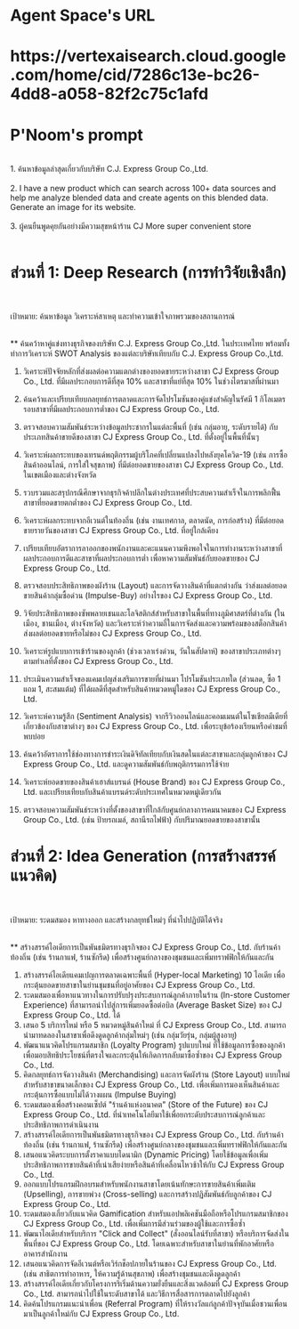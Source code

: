 <h1>Agent Space's URL</h1>
<h1>https://vertexaisearch.cloud.google.com/home/cid/7286c13e-bc26-4dd8-a058-82f2c75c1afd</h1>

<h1>P'Noom's prompt</h1><br>
1. ค้นหาข้อมูลล่าสุดเกี่ยวกับบริษัท C.J. Express Group Co.,Ltd.<br><br>
2. I have a new product which can search across 100+ data sources and help me analyze blended data and create agents on this blended data. Generate an image for its website. <br><br>
3. ผู้คนยืนพูดคุยกันอย่างมีความสุขหน้าร้าน CJ More super convenient store<br><br>

<H1>ส่วนที่ 1: Deep Research (การทำวิจัยเชิงลึก)</H1><br><br>
เป้าหมาย: ค้นหาข้อมูล วิเคราะห์สาเหตุ และทำความเข้าใจภาพรวมของสถานการณ์<br><br>

** ค้นคว้าหาคู่แข่งทางธุรกิจของบริษัท C.J. Express Group Co.,Ltd. ในประเทศไทย พร้อมทั้งทำการวิเคราะห์ SWOT Analysis ของแต่ละบริษัทเทียบกับ C.J. Express Group Co.,Ltd. <br>
1. วิเคราะห์ปัจจัยหลักที่ส่งผลต่อความแตกต่างของยอดขายระหว่างสาขา CJ Express Group Co., Ltd. ที่มีผลประกอบการดีที่สุด 10% และสาขาที่แย่ที่สุด 10% ในช่วงไตรมาสที่ผ่านมา <br>
2. ค้นคว้าและเปรียบเทียบกลยุทธ์การตลาดและการจัดโปรโมชันของคู่แข่งสำคัญในรัศมี 1 กิโลเมตร รอบสาขาที่มีผลประกอบการต่ำของ CJ Express Group Co., Ltd.<br>
3. ตรวจสอบความสัมพันธ์ระหว่างข้อมูลประชากรในแต่ละพื้นที่ (เช่น กลุ่มอายุ, ระดับรายได้) กับประเภทสินค้าขายดีของสาขา CJ Express Group Co., Ltd. ที่ตั้งอยู่ในพื้นที่นั้นๆ<br>
4. วิเคราะห์ผลกระทบของเทรนด์พฤติกรรมผู้บริโภคที่เปลี่ยนแปลงไปหลังยุคโควิด-19 (เช่น การซื้อสินค้าออนไลน์, การใส่ใจสุขภาพ) ที่มีต่อยอดขายของสาขา CJ Express Group Co., Ltd. ในเขตเมืองและต่างจังหวัด<br>
5. รวบรวมและสรุปกรณีศึกษาจากธุรกิจค้าปลีกในต่างประเทศที่ประสบความสำเร็จในการพลิกฟื้นสาขาที่ยอดขายตกต่ำของ CJ Express Group Co., Ltd.<br>
6. วิเคราะห์ผลกระทบจากอีเวนต์ในท้องถิ่น (เช่น งานเทศกาล, ตลาดนัด, การก่อสร้าง) ที่มีต่อยอดขายรายวันของสาขา CJ Express Group Co., Ltd. ที่อยู่ใกล้เคียง<br>
7. เปรียบเทียบอัตราการลาออกของพนักงานและคะแนนความพึงพอใจในการทำงานระหว่างสาขาที่ผลประกอบการดีและสาขาที่ผลประกอบการต่ำ เพื่อหาความสัมพันธ์กับยอดขายของ CJ Express Group Co., Ltd.<br>
8. ตรวจสอบประสิทธิภาพของผังร้าน (Layout) และการจัดวางสินค้าที่แตกต่างกัน ว่าส่งผลต่อยอดขายสินค้ากลุ่มซื้อด่วน (Impulse-Buy) อย่างไรของ CJ Express Group Co., Ltd.<br>
9. วิจัยประสิทธิภาพของซัพพลายเชนและโลจิสติกส์สำหรับสาขาในพื้นที่ทางภูมิศาสตร์ที่ต่างกัน (ในเมือง, ชานเมือง, ต่างจังหวัด) และวิเคราะห์ว่าความถี่ในการจัดส่งและความพร้อมของสต็อกสินค้าส่งผลต่อยอดขายหรือไม่ของ CJ Express Group Co., Ltd.<br>
10. วิเคราะห์รูปแบบการเข้าร้านของลูกค้า (ช่วงเวลาเร่งด่วน, วันในสัปดาห์) ของสาขาประเภทต่างๆ ตามทำเลที่ตั้งของ CJ Express Group Co., Ltd.<br>
11. ประเมินความสำเร็จของแคมเปญส่งเสริมการขายที่ผ่านมา โปรโมชันประเภทใด (ส่วนลด, ซื้อ 1 แถม 1, สะสมแต้ม) ที่ได้ผลดีที่สุดสำหรับสินค้าหมวดหมู่ใดของ CJ Express Group Co., Ltd.<br>
12. วิเคราะห์ความรู้สึก (Sentiment Analysis) จากรีวิวออนไลน์และคอมเมนต์ในโซเชียลมีเดียที่เกี่ยวข้องกับสาขาต่างๆ ของ CJ Express Group Co., Ltd. เพื่อระบุข้อร้องเรียนหรือคำชมที่พบบ่อย <br>
13. ค้นคว้าอัตราการใช้ช่องทางการชำระเงินดิจิทัลเทียบกับเงินสดในแต่ละสาขาและกลุ่มลูกค้าของ CJ Express Group Co., Ltd. และดูความสัมพันธ์กับพฤติกรรมการใช้จ่าย<br>

14. วิเคราะห์ยอดขายของสินค้าเฮาส์แบรนด์ (House Brand) ของ CJ Express Group Co., Ltd. และเปรียบเทียบกับสินค้าแบรนด์ระดับประเทศในหมวดหมู่เดียวกัน<br>
15. ตรวจสอบความสัมพันธ์ระหว่างที่ตั้งของสาขาที่ใกล้กับศูนย์กลางการคมนาคมของ CJ Express Group Co., Ltd. (เช่น ป้ายรถเมล์, สถานีรถไฟฟ้า) กับปริมาณยอดขายของสาขานั้น<br>

<h1>ส่วนที่ 2: Idea Generation (การสร้างสรรค์แนวคิด)</h1><br><br>
เป้าหมาย: ระดมสมอง หาทางออก และสร้างกลยุทธ์ใหม่ๆ ที่นำไปปฏิบัติได้จริง<br><br>

** สร้างสรรค์ไอเดียการเป็นพันธมิตรทางธุรกิจของ CJ Express Group Co., Ltd. กับร้านค้าท้องถิ่น (เช่น ร้านกาแฟ, ร้านซักรีด) เพื่อสร้างศูนย์กลางของชุมชนและเพิ่มทราฟฟิกให้กันและกัน<br>
1. สร้างสรรค์ไอเดียแคมเปญการตลาดเฉพาะพื้นที่ (Hyper-local Marketing) 10 ไอเดีย เพื่อกระตุ้นยอดขายสาขาในย่านชุมชนที่อยู่อาศัยของ CJ Express Group Co., Ltd.<br>
2. ระดมสมองเพื่อหาแนวทางในการปรับปรุงประสบการณ์ลูกค้าภายในร้าน (In-store Customer Experience) ที่สามารถนำไปสู่การเพิ่มยอดซื้อต่อบิล (Average Basket Size) ของ CJ Express Group Co., Ltd. ได้<br>
3. เสนอ 5 บริการใหม่ หรือ 5 หมวดหมู่สินค้าใหม่ ที่ CJ Express Group Co., Ltd. สามารถนำมาทดลองในสาขาเพื่อดึงดูดลูกค้ากลุ่มใหม่ๆ (เช่น กลุ่มวัยรุ่น, กลุ่มผู้สูงอายุ)<br>
4. พัฒนาแนวคิดโปรแกรมสมาชิก (Loyalty Program) รูปแบบใหม่ ที่ใช้ข้อมูลการซื้อของลูกค้าเพื่อมอบสิทธิประโยชน์ที่ตรงใจและกระตุ้นให้เกิดการกลับมาซื้อซ้ำของ CJ Express Group Co., Ltd.<br>
5. คิดกลยุทธ์การจัดวางสินค้า (Merchandising) และการจัดผังร้าน (Store Layout) แบบใหม่ สำหรับสาขาขนาดเล็กของ CJ Express Group Co., Ltd. เพื่อเพิ่มการมองเห็นสินค้าและกระตุ้นการซื้อแบบไม่ได้วางแผน (Impulse Buying)<br>
6. ระดมสมองเพื่อสร้างคอนเซ็ปต์ "ร้านค้าแห่งอนาคต" (Store of the Future) ของ CJ Express Group Co., Ltd. ที่นำเทคโนโลยีมาใช้เพื่อยกระดับประสบการณ์ลูกค้าและประสิทธิภาพการดำเนินงาน<br>
7. สร้างสรรค์ไอเดียการเป็นพันธมิตรทางธุรกิจของ CJ Express Group Co., Ltd. กับร้านค้าท้องถิ่น (เช่น ร้านกาแฟ, ร้านซักรีด) เพื่อสร้างศูนย์กลางของชุมชนและเพิ่มทราฟฟิกให้กันและกัน<br>
8. เสนอแนวคิดระบบการตั้งราคาแบบไดนามิก (Dynamic Pricing) โดยใช้ข้อมูลเพื่อเพิ่มประสิทธิภาพการขายสินค้าที่เน่าเสียง่ายหรือสินค้าที่เคลื่อนไหวช้าให้กับ CJ Express Group Co., Ltd.<br>
9. ออกแบบโปรแกรมฝึกอบรมสำหรับพนักงานสาขาโดยเน้นทักษะการขายสินค้าเพิ่มเติม (Upselling), การขายพ่วง (Cross-selling) และการสร้างปฏิสัมพันธ์กับลูกค้าของ CJ Express Group Co., Ltd.<br>
10. ระดมสมองเกี่ยวกับแนวคิด Gamification สำหรับแอปพลิเคชันมือถือหรือโปรแกรมสมาชิกของ CJ Express Group Co., Ltd. เพื่อเพิ่มการมีส่วนร่วมของผู้ใช้และการซื้อซ้ำ<br>
11. พัฒนาไอเดียสำหรับบริการ "Click and Collect" (สั่งออนไลน์รับที่สาขา) หรือบริการจัดส่งในพื้นที่ของ CJ Express Group Co., Ltd. โดยเฉพาะสำหรับสาขาในย่านที่พักอาศัยหรืออาคารสำนักงาน<br>
12. เสนอแนวคิดการจัดอีเวนต์หรือเวิร์กช็อปภายในร้านของ CJ Express Group Co., Ltd. (เช่น สาธิตการทำอาหาร, ให้ความรู้ด้านสุขภาพ) เพื่อสร้างชุมชนและดึงดูดลูกค้า<br>
13. สร้างสรรค์ไอเดียเกี่ยวกับโครงการริเริ่มด้านความยั่งยืนและสิ่งแวดล้อมที่ CJ Express Group Co., Ltd. สามารถนำไปใช้ในระดับสาขาได้ และวิธีการสื่อสารการตลาดไปยังลูกค้า<br>
14. คิดค้นโปรแกรมแนะนำเพื่อน (Referral Program) ที่ให้รางวัลแก่ลูกค้าปัจจุบันเมื่อชวนเพื่อนมาเป็นลูกค้าใหม่กับ CJ Express Group Co., Ltd.<br>
